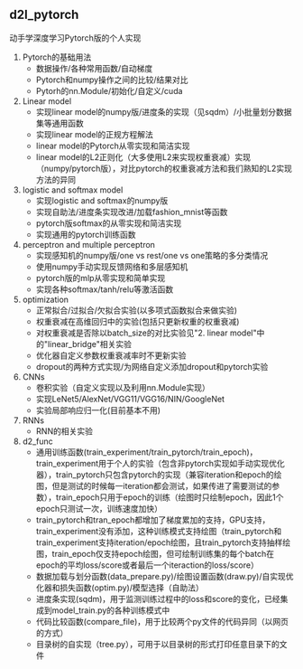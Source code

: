 ## d2l_pytorch
动手学深度学习Pytorch版的个人实现

1. Pytorch的基础用法
	- 数据操作/各种常用函数/自动梯度
	- Pytorch和numpy操作之间的比较/结果对比
	- Pytorh的nn.Module/初始化/自定义/cuda
2. Linear model
	- 实现linear model的numpy版/进度条的实现（见sqdm）/小批量划分数据集等通用函数
	- 实现linear model的正规方程解法
	- linear model的Pytorch从零实现和简洁实现
	- linear model的L2正则化（大多使用L2来实现权重衰减）实现（numpy/pytorch版），对比pytorch的权重衰减方法和我们熟知的L2实现方法的异同
3. logistic and softmax model
	- 实现logistic and softmax的numpy版
	- 实现自助法/进度条实现改进/加载fashion_mnist等函数
	- pytorch版softmax的从零实现和简洁实现
	- 实现通用的pytorch训练函数
4. perceptron and multiple perceptron
	- 实现感知机的numpy版/one vs rest/one vs one策略的多分类情况
	- 使用numpy手动实现反馈网络和多层感知机
	- pytorch版的mlp从零实现和简单实现
	- 实现各种softmax/tanh/relu等激活函数
5. optimization
	- 正常拟合/过拟合/欠拟合实验(以多项式函数拟合来做实验)
	- 权重衰减在高维回归中的实验(包括只更新权重的权重衰减)
	- 对权重衰减是否除以batch_size的对比实验见"2. linear model"中的"linear_bridge"相关实验
	- 优化器自定义参数权重衰减率时不更新实验
	- dropout的两种方式实现/为网络自定义添加dropout和pytorch实验
6. CNNs
	- 卷积实验（自定义实现以及利用nn.Module实现）
	- 实现LeNet5/AlexNet/VGG11/VGG16/NIN/GoogleNet
	- 实验局部响应归一化(目前基本不用)
7. RNNs
	- RNN的相关实验
8. d2_func
	- 通用训练函数(train_experiment/train_pytorch/train_epoch)，train_experiment用于个人的实验（包含非pytorch实现如手动实现优化器），train_pytorch只包含pytorch的实现（兼容iteration和epoch的绘图，但是测试的时候每一iteration都会测试，如果传进了需要测试的参数），train_epoch只用于epoch的训练（绘图时只绘制epoch，因此1个epoch只测试一次，训练速度加快）
	- train_pytorch和tran_epoch都增加了梯度累加的支持，GPU支持，train_experiment没有添加，这种训练模式支持绘图（train_pytorch和train_experiment支持iteration/epoch绘图，且train_pytorch支持抽样绘图，train_epoch仅支持epoch绘图，但可绘制训练集的每个batch在epoch的平均loss/score或者最后一个iteraction的loss/score）
	- 数据加载与划分函数(data_prepare.py)/绘图设置函数(draw.py)/自实现优化器和损失函数(optim.py)/模型选择（自助法）
	- 进度条实现(sqdm)，用于监测训练过程中的loss和score的变化，已经集成到model_train.py的各种训练模式中
	- 代码比较函数(compare_file)，用于比较两个py文件的代码异同（以网页的方式）
	- 目录树的自实现（tree.py），可用于以目录树的形式打印任意目录下的文件
